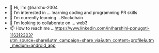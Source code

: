 - 👋 Hi, I’m @harshu-2004
- 👀 I’m interested in ... learning coding and programming PR skills
- 🌱 I’m currently learning ...Blockchain 
- 💞️ I’m looking to collaborate on ... web3
- 📫 How to reach me ...https://www.linkedin.com/in/harshini-ponugoti-116312303?utm_source=share&utm_campaign=share_via&utm_content=profile&utm_medium=android_app

<!---
harshu-2004/harshu-2004 is a ✨ special ✨ repository because its `README.md` (this file) appears on your GitHub profile.
You can click the Preview link to take a look at your changes.
--->
